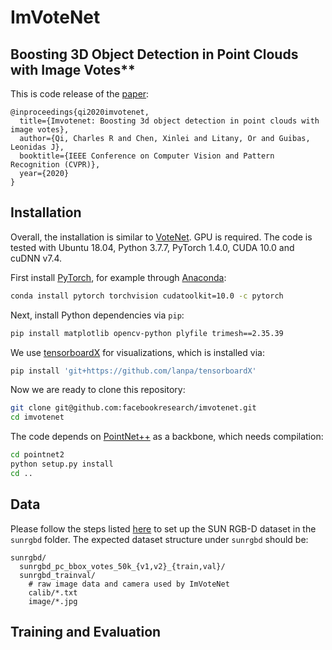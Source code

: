 # ImVoteNet
## Boosting 3D Object Detection in Point Clouds with Image Votes**

This is code release of the [paper](https://arxiv.org/abs/2001.10692):
```
@inproceedings{qi2020imvotenet,
  title={Imvotenet: Boosting 3d object detection in point clouds with image votes},
  author={Qi, Charles R and Chen, Xinlei and Litany, Or and Guibas, Leonidas J},
  booktitle={IEEE Conference on Computer Vision and Pattern Recognition (CVPR)},
  year={2020}
}
```

## Installation
Overall, the installation is similar to [VoteNet](https://github.com/facebookresearch/votenet). GPU is required. The code is tested with Ubuntu 18.04, Python 3.7.7, PyTorch 1.4.0, CUDA 10.0 and cuDNN v7.4.

First install [PyTorch](https://pytorch.org/get-started/locally/), for example through [Anaconda](https://docs.anaconda.com/anaconda/install/):
```bash
conda install pytorch torchvision cudatoolkit=10.0 -c pytorch
```
Next, install Python dependencies via `pip`:
```bash
pip install matplotlib opencv-python plyfile trimesh==2.35.39
```
We use [tensorboardX](https://github.com/lanpa/tensorboardX) for visualizations, which is installed via:
```bash
pip install 'git+https://github.com/lanpa/tensorboardX'
```
Now we are ready to clone this repository:
```bash
git clone git@github.com:facebookresearch/imvotenet.git
cd imvotenet
```
The code depends on [PointNet++](http://arxiv.org/abs/1706.02413) as a backbone, which needs compilation:
```bash
cd pointnet2
python setup.py install
cd ..
```

## Data
Please follow the steps listed [here](https://github.com/facebookresearch/votenet/blob/master/sunrgbd/README.md) to set up the SUN RGB-D dataset in the `sunrgbd` folder. The expected dataset structure under `sunrgbd` should be:
```
sunrgbd/
  sunrgbd_pc_bbox_votes_50k_{v1,v2}_{train,val}/
  sunrgbd_trainval/
    # raw image data and camera used by ImVoteNet
    calib/*.txt
    image/*.jpg
```

## Training and Evaluation

